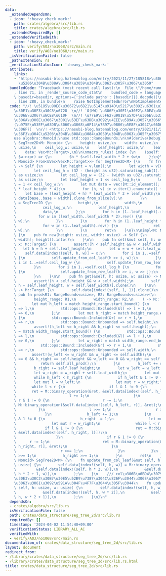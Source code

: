 ```yaml
---
data:
  _extendedDependsOn:
  - icon: ':heavy_check_mark:'
    path: crates/algebra/src/lib.rs
    title: crates/algebra/src/lib.rs
  _extendedRequiredBy: []
  _extendedVerifiedWith:
  - icon: ':heavy_check_mark:'
    path: verify/AOJ/no1068/src/main.rs
    title: verify/AOJ/no1068/src/main.rs
  _isVerificationFailed: false
  _pathExtension: rs
  _verificationStatusIcon: ':heavy_check_mark:'
  attributes:
    links:
    - "https://nasubi-blog.hatenablog.com/entry/2021/11/27/185818>\u306E\u56F3\u304C\
      \u5206\u304B\u308A\u3084\u3059\u304B\u3063\u305F\u3067\u3059"
  bundledCode: "Traceback (most recent call last):\n  File \"/home/runner/.local/lib/python3.10/site-packages/onlinejudge_verify/documentation/build.py\"\
    , line 71, in _render_source_code_stat\n    bundled_code = language.bundle(stat.path,\
    \ basedir=basedir, options={'include_paths': [basedir]}).decode()\n  File \"/home/runner/.local/lib/python3.10/site-packages/onlinejudge_verify/languages/rust.py\"\
    , line 288, in bundle\n    raise NotImplementedError\nNotImplementedError\n"
  code: "//! \u5185\u90E8\u30672\u6B21\u5143\u914D\u5217\u3092\u6301\u3064\u30BB\u30B0\
    \u30E1\u30F3\u30C8\u6728  \n//! `O(HW)`\u306E\u30E1\u30E2\u30EA\u3092\u4F7F\u3046\
    \u306E\u3067\u6CE8\u610F  \n//! \u77E9\u5F62\u9818\u57DF\u306E\u533A\u9593\u548C\
    \u306A\u306E\u3067\u3001\u53EF\u63DB\u3092\u4EEE\u5B9A\u3057\u3066\u3044\u308B\
    (\u975E\u53EF\u63DB\u3060\u3068\u6F14\u7B97\u9806\u5E8F\u304C\u66D6\u6627\u3067\
    \u306F?)  \n//! <https://nasubi-blog.hatenablog.com/entry/2021/11/27/185818>\u306E\
    \u56F3\u304C\u5206\u304B\u308A\u3084\u3059\u304B\u3063\u305F\u3067\u3059  \n\n\
    use algebra::Monoid;\nuse std::ops::RangeBounds;\n\n#[derive(Debug)]\npub struct\
    \ SegTree2D<M: Monoid> {\n    height: usize,\n    width: usize,\n    ceil_log_h:\
    \ usize,\n    ceil_log_w: usize,\n    leaf_height: usize,\n    leaf_width: usize,\n\
    \    data: Vec<M::Target>,\n}\n\nmacro_rules! index {\n    ($self: expr, $h:expr,\
    \ $w:expr) => {\n        $h * $self.leaf_width * 2 + $w\n    };\n}\n\nimpl<M:\
    \ Monoid> From<&Vec<Vec<M::Target>>> for SegTree2D<M> {\n    fn from(v: &Vec<Vec<M::Target>>)\
    \ -> Self {\n        let height = v.len();\n        let width = v[0].len();\n\
    \        let ceil_log_h = (32 - (height as u32).saturating_sub(1).leading_zeros())\
    \ as usize;\n        let ceil_log_w = (32 - (width as u32).saturating_sub(1).leading_zeros())\
    \ as usize;\n        let leaf_height = 1 << ceil_log_h;\n        let leaf_width\
    \ = 1 << ceil_log_w;\n        let mut data = vec![M::id_element(); leaf_width\
    \ * leaf_height * 4];\n        for (h, v) in v.iter().enumerate() {\n        \
    \    let base = (leaf_height + h) * leaf_width * 2 + leaf_width;\n           \
    \ data[base..base + width].clone_from_slice(v);\n        }\n        let mut ret\
    \ = SegTree2D {\n            height,\n            width,\n            ceil_log_h,\n\
    \            ceil_log_w,\n            leaf_height,\n            leaf_width,\n\
    \            data,\n        };\n        for h in (1..leaf_height).rev() {\n  \
    \          for w in (leaf_width..leaf_width * 2).rev() {\n                ret.update_from_col_leaf(h,\
    \ w);\n            }\n        }\n        for h in (1..leaf_height * 2).rev() {\n\
    \            for w in (1..leaf_width).rev() {\n                ret.update_from_row_leaf(h,\
    \ w);\n            }\n        }\n        ret\n    }\n}\n\nimpl<M: Monoid> SegTree2D<M>\
    \ {\n    pub fn new(height: usize, width: usize) -> Self {\n        (&vec![vec![M::id_element();\
    \ width]; height]).into()\n    }\n\n    pub fn set(&mut self, h: usize, w: usize,\
    \ x: M::Target) {\n        assert!(h < self.height && w < self.width);\n     \
    \   let h = h + self.leaf_height;\n        let w = w + self.leaf_width;\n    \
    \    self.data[index!(self, h, w)] = x;\n        for i in 1..=self.ceil_log_h\
    \ {\n            self.update_from_col_leaf(h >> i, w);\n        }\n        for\
    \ i in 1..=self.ceil_log_w {\n            self.update_from_row_leaf(h, w >> i);\n\
    \        }\n        for i in 1..=self.ceil_log_h {\n            for j in 1..=self.ceil_log_w\
    \ {\n                self.update_from_row_leaf(h >> i, w >> j);\n            }\n\
    \        }\n    }\n\n    pub fn get(&self, h: usize, w: usize) -> M::Target {\n\
    \        assert!(h < self.height && w < self.width);\n        self.data[index!(self,\
    \ h + self.leaf_height, w + self.leaf_width)].clone()\n    }\n\n    pub fn all_prod(&self)\
    \ -> M::Target {\n        self.data[index!(self, 1, 1)].clone()\n    }\n\n   \
    \ pub fn prod<R1: RangeBounds<usize>, R2: RangeBounds<usize>>(\n        &self,\n\
    \        height_range: R1,\n        width_range: R2,\n    ) -> M::Target {\n \
    \       let mut h_left = match height_range.start_bound() {\n            std::ops::Bound::Included(&l)\
    \ => l,\n            std::ops::Bound::Excluded(&l) => l + 1,\n            std::ops::Bound::Unbounded\
    \ => 0,\n        };\n        let mut h_right = match height_range.end_bound()\
    \ {\n            std::ops::Bound::Included(&r) => r + 1,\n            std::ops::Bound::Excluded(&r)\
    \ => r,\n            std::ops::Bound::Unbounded => self.height,\n        };\n\
    \        assert!(h_left <= h_right && h_right <= self.height);\n        let w_left\
    \ = match width_range.start_bound() {\n            std::ops::Bound::Included(&l)\
    \ => l,\n            std::ops::Bound::Excluded(&l) => l + 1,\n            std::ops::Bound::Unbounded\
    \ => 0,\n        };\n        let w_right = match width_range.end_bound() {\n \
    \           std::ops::Bound::Included(&r) => r + 1,\n            std::ops::Bound::Excluded(&r)\
    \ => r,\n            std::ops::Bound::Unbounded => self.width,\n        };\n \
    \       assert!(w_left <= w_right && w_right <= self.width);\n        if h_left\
    \ == 0 && h_right == self.height && w_left == 0 && w_right == self.width {\n \
    \           return self.all_prod();\n        }\n        h_left += self.leaf_height;\n\
    \        h_right += self.leaf_height;\n        let w_left = w_left + self.leaf_width;\n\
    \        let w_right = w_right + self.leaf_width;\n        let mut ret = M::id_element();\n\
    \        while h_left < h_right {\n            if h_left & 1 != 0 {\n        \
    \        let mut l = w_left;\n                let mut r = w_right;\n         \
    \       while l < r {\n                    if l & 1 != 0 {\n                 \
    \       ret = M::binary_operation(&ret, &self.data[index!(self, h_left, l)]);\n\
    \                        l += 1;\n                    }\n                    if\
    \ r & 1 != 0 {\n                        r -= 1;\n                        ret =\
    \ M::binary_operation(&self.data[index!(self, h_left, r)], &ret);\n          \
    \          }\n                    l >>= 1;\n                    r >>= 1;\n   \
    \             }\n                h_left += 1;\n            }\n            if h_right\
    \ & 1 != 0 {\n                h_right -= 1;\n                let mut l = w_left;\n\
    \                let mut r = w_right;\n                while l < r {\n       \
    \             if l & 1 != 0 {\n                        ret = M::binary_operation(&ret,\
    \ &self.data[index!(self, h_right, l)]);\n                        l += 1;\n  \
    \                  }\n                    if r & 1 != 0 {\n                  \
    \      r -= 1;\n                        ret = M::binary_operation(&self.data[index!(self,\
    \ h_right, r)], &ret);\n                    }\n                    l >>= 1;\n\
    \                    r >>= 1;\n                }\n            }\n            h_left\
    \ >>= 1;\n            h_right >>= 1;\n        }\n        ret\n    }\n}\n\nimpl<M:\
    \ Monoid> SegTree2D<M> {\n    fn update_from_col_leaf(&mut self, h: usize, w:\
    \ usize) {\n        self.data[index!(self, h, w)] = M::binary_operation(\n   \
    \         &self.data[index!(self, h * 2, w)],\n            &self.data[index!(self,\
    \ h * 2 + 1, w)],\n        );\n    }\n    /// col\u306B\u6BD4\u3079\u3066\u30AD\
    \u30E3\u30C3\u30B7\u30E5\u52B9\u7387\u304C\u826F\u3044\u306E\u3067\u3001\u3053\
    \u3063\u3061\u3092\u591A\u304F\u4F7F\u3044\u305F\u3044\n    fn update_from_row_leaf(&mut\
    \ self, h: usize, w: usize) {\n        self.data[index!(self, h, w)] = M::binary_operation(\n\
    \            &self.data[index!(self, h, w * 2)],\n            &self.data[index!(self,\
    \ h, w * 2 + 1)],\n        );\n    }\n}\n"
  dependsOn:
  - crates/algebra/src/lib.rs
  isVerificationFile: false
  path: crates/data_structure/seg_tree_2d/src/lib.rs
  requiredBy: []
  timestamp: '2024-04-02 11:54:48+09:00'
  verificationStatus: LIBRARY_ALL_AC
  verifiedWith:
  - verify/AOJ/no1068/src/main.rs
documentation_of: crates/data_structure/seg_tree_2d/src/lib.rs
layout: document
redirect_from:
- /library/crates/data_structure/seg_tree_2d/src/lib.rs
- /library/crates/data_structure/seg_tree_2d/src/lib.rs.html
title: crates/data_structure/seg_tree_2d/src/lib.rs
---
```

